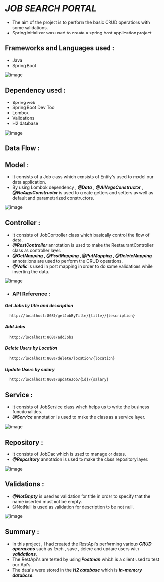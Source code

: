 
# ***JOB SEARCH PORTAL***

- The aim of the project is to perform the basic CRUD operations with some validations.
- Spring initializer was used to create a spring boot application project.


## **Frameworks and Languages used :**

- Java
- Spring Boot

![image](https://user-images.githubusercontent.com/112794922/235358831-a37bfd60-a5e3-414a-80d9-2f2b00447cef.png)


## **Dependency used :**

- Spring web
- Spring Boot Dev Tool
- Lombok
- Validations
- H2 database

![image](https://user-images.githubusercontent.com/112794922/235453306-b5ea1cfc-a9f9-470d-baab-6f23520c8506.png)


## **Data Flow :**

## **Model :** 

- It consists of a Job class which consists of Entity's used to model our data application.
- By using Lombok dependency , ___@Data___ , ___@AllArgsConstructor___ , ___@NoArgsConstructor___ is used to create getters and setters as well as default and parameterized constructors.

![image](https://user-images.githubusercontent.com/112794922/235453325-7a37add7-22be-486b-b3bc-dd29e493f419.png)


## **Controller :**

- It consists of JobController class which basically control the flow of data.
- ___@RestController___ annotation is used to make the RestaurantController class as controller layer.
- ___@GetMapping , @PostMapping , @PutMapping , @DeleteMapping___ annotations are used to perform the CRUD operations.
- ___@Valid___ is used in post mapping in order to do some validations while inserting the data.

![image](https://user-images.githubusercontent.com/112794922/235452732-5ef9931f-b8fe-4916-8178-92c3e315ed95.png)



- ### **API Reference :**

#### ***Get Jobs by title and description***

```http
  http://localhost:8080/getJobByTitle/{title}/{description}
```

#### ***Add Jobs***

```http
  http://localhost:8080/addJobs
```

#### ***Delete Users by Location***

```http
  http://localhost:8080/delete/location/{location}
```

#### ***Update Users by salary***

```http
  http://localhost:8080/updateJob/{id}/{salary}
```

## **Service :** 

- It consists of JobService class which helps us to write the business functionalities.
- ___@Service___ annotation is used to make the class as a service layer.

![image](https://user-images.githubusercontent.com/112794922/235452761-3d3bb08b-beb1-4f84-b280-7f9108d6595c.png)


## **Repository :**

- It consists of JobDao which is used to manage or datas.
- ___@Repository___ annotation is used to make the class repository layer.

![image](https://user-images.githubusercontent.com/112794922/235452781-2ee14061-9af6-4e4b-9957-edbc5e4136c2.png)


## **Validations :** 
- ___@NotEmpty___ is used as validation for title in order to specify that the name inserted must not be empty.
- @NotNull is used as validation for description to be not null.

![image](https://user-images.githubusercontent.com/112794922/235453367-5aa1b237-7a1f-43cf-b778-e605b331b8ff.png)

 


## **Summary :**

- In this project , I had created the RestApi's performing various ___CRUD operations___ such as fetch , save , delete and update users with ___validations___.
- The RestApi's are tested by using ___Postman___ which is a client used to test our Api's.
- The data's were stored in the ___H2 database___ which is ___in-memory database___.

